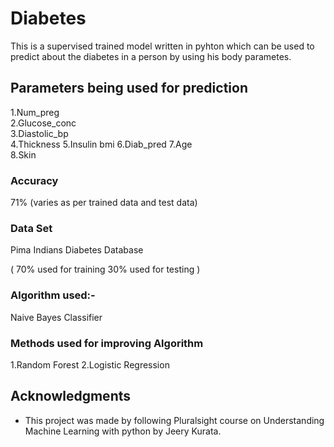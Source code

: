 # Diabetes
This is a supervised trained model written in pyhton which can be used to predict about the diabetes in a person by using his body parametes.

## Parameters being used for prediction

1.Num_preg	
2.Glucose_conc	
3.Diastolic_bp	
4.Thickness	
5.Insulin	bmi	
6.Diab_pred	
7.Age	
8.Skin


### Accuracy

71% (varies as per trained data and test data)

### Data Set 

Pima Indians Diabetes Database

( 70% used for training
  30% used for testing )

### Algorithm used:-

Naive Bayes Classifier

### Methods used for improving Algorithm

1.Random Forest
2.Logistic Regression


## Acknowledgments

* This project was made by following Pluralsight course on Understanding Machine Learning with python by Jeery Kurata.
